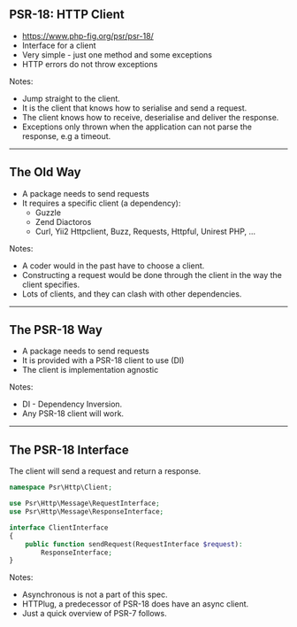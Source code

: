 ## PSR-18: HTTP Client

* https://www.php-fig.org/psr/psr-18/
* Interface for a client
* Very simple - just one method and some exceptions
* HTTP errors do not throw exceptions

Notes:

* Jump straight to the client.
* It is the client that knows how to serialise and send a request.
* The client knows how to receive, deserialise and deliver the response.
* Exceptions only thrown when the application can not parse the response, e.g a timeout.

---

## The Old Way

* A package needs to send requests
* It requires a specific client (a dependency):
  * Guzzle <!-- .element: class="fragment" -->
  * Zend Diactoros <!-- .element: class="fragment" -->
  * Curl, Yii2 Httpclient, Buzz, Requests, Httpful, Unirest PHP, ... <!-- .element: class="fragment" -->

Notes:

* A coder would in the past have to choose a client.
* Constructing a request would be done through the client in the way the client specifies.
* Lots of clients, and they can clash with other dependencies.

---

## The PSR-18 Way

* A package needs to send requests
* It is provided with a PSR-18 client to use (DI)
* The client is implementation agnostic

Notes:

* DI - Dependency Inversion.
* Any PSR-18 client will work.

---

## The PSR-18 Interface

The client will send a request and return a response.

```php
namespace Psr\Http\Client;

use Psr\Http\Message\RequestInterface;
use Psr\Http\Message\ResponseInterface;

interface ClientInterface
{
    public function sendRequest(RequestInterface $request):
        ResponseInterface;
}
```

Notes:

* Asynchronous is not a part of this spec.
* HTTPlug, a predecessor of PSR-18 does have an async client.
* Just a quick overview of PSR-7 follows.
